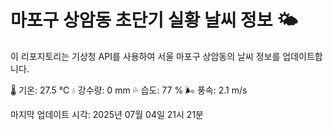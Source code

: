 
# 마포구 상암동 초단기 실황 날씨 정보 🌤️

이 리포지토리는 기상청 API를 사용하여 서울 마포구 상암동의 날씨 정보를 업데이트합니다. 

🌡️ 기온: 27.5 ℃
💧 강수량: 0 mm
💦 습도: 77 %
🌬️ 풍속: 2.1 m/s

마지막 업데이트 시각: 2025년 07월 04일 21시 21분    

